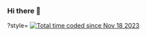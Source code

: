 ### Hi there 👋

?style=
<a href="https://wakatime.com/@018be417-d97d-407d-b2cc-1974a776f354"><img src="https://wakatime.com/badge/user/018be417-d97d-407d-b2cc-1974a776f354.svg" alt="Total time coded since Nov 18 2023" /></a>
<!--
**erkt-k/erkt-k** is a ✨ _special_ ✨ repository because its `README.md` (this file) appears on your GitHub profile.

Here are some ideas to get you started:

- 🔭 I’m currently working on ...
- 🌱 I’m currently learning ...
- 👯 I’m looking to collaborate on ...
- 🤔 I’m looking for help with ...
- 💬 Ask me about ...
- 📫 How to reach me: ...
- 😄 Pronouns: ...
- ⚡ Fun fact: ...
-->
